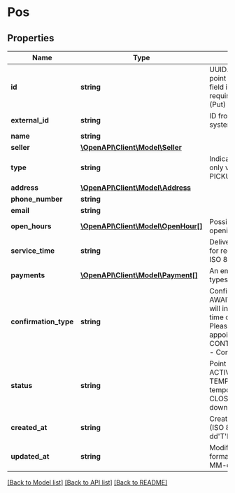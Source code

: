 # Pos

## Properties
Name | Type | Description | Notes
------------ | ------------- | ------------- | -------------
**id** | **string** | UUID. When creating a point of service (Post) the field is ignored. It is required when updating (Put) a point of service. | [optional] 
**external_id** | **string** | ID from external client system. | [optional] 
**name** | **string** |  | 
**seller** | [**\OpenAPI\Client\Model\Seller**](Seller.md) |  | [optional] 
**type** | **string** | Indicates point type. The only valid value so far is PICKUP_POINT. | 
**address** | [**\OpenAPI\Client\Model\Address**](Address.md) |  | 
**phone_number** | **string** |  | [optional] 
**email** | **string** |  | [optional] 
**open_hours** | [**\OpenAPI\Client\Model\OpenHour[]**](OpenHour.md) | Possible empty list of opening hours. | 
**service_time** | **string** | Delivery time / Time period for receipt. Date format ISO 8601 e.g. &#39;PT24H&#39; | [optional] 
**payments** | [**\OpenAPI\Client\Model\Payment[]**](Payment.md) | An empty list of payment types is available. | [optional] 
**confirmation_type** | **string** | Confirmation method: AWAIT_CONTACT - We will inform you about the time of receipt, CALL_US - Please make an appointment, CONTACT_NOT_REQUIRED - Contact is not required. | 
**status** | **string** | Point of service status: ACTIVE - active, TEMPORARILY_CLOSED - temporarily closed, CLOSED_DOWN - closed down, DELETED - deleted. | 
**created_at** | **string** | Creation date. Date format (ISO 8601) - yyyy-MM-dd&#39;T&#39;HH:mm:ss.SSSZ | [optional] 
**updated_at** | **string** | Modification date. Date format (ISO 8601) - yyyy-MM-dd&#39;T&#39;HH:mm:ss.SSSZ | [optional] 

[[Back to Model list]](../README.md#documentation-for-models) [[Back to API list]](../README.md#documentation-for-api-endpoints) [[Back to README]](../README.md)


